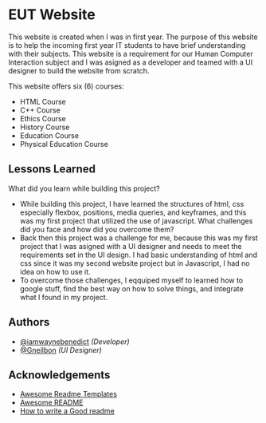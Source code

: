 
# EUT Website

This website is created when I was in first year. The purpose of this website is to help the incoming first year IT students to have brief understanding with their subjects. This website is a requirement for our Human Computer Interaction subject and I was asigned as a developer and teamed with a UI designer to build the website from scratch.
  
This website offers six (6) courses:  
- HTML Course
- C++ Course
- Ethics Course
- History Course
- Education Course
- Physical Education Course

## Lessons Learned

What did you learn while building this project? 
- While building this project, I have learned the structures of html, css especially flexbox, positions, media queries, and keyframes, and this was my first project that utilized the use of javascript.
What challenges did you face and how did you overcome them?
- Back then this project was a challenge for me, because this was my first project that I was asigned with a UI designer and needs to meet the requirements set in the UI design. I had basic understanding of html and css since it was my second website project but in Javascript, I had no idea on how to use it.
- To overcome those challenges, I eqquiped myself to learned how to google stuff, find the best way on how to solve things, and integrate what I found in my project. 


## Authors

- [@iamwaynebenedict](https://www.github.com/iamwaynebenedict) *(Developer)*
- [@Gneilbon](https://github.com/Gneilbon) *(UI Designer)*



## Acknowledgements

 - [Awesome Readme Templates](https://awesomeopensource.com/project/elangosundar/awesome-README-templates)
 - [Awesome README](https://github.com/matiassingers/awesome-readme)
 - [How to write a Good readme](https://bulldogjob.com/news/449-how-to-write-a-good-readme-for-your-github-project)

